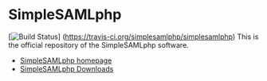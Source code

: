 SimpleSAMLphp
=============
[![Build Status](https://travis-ci.org/simplesamlphp/simplesamlphp.svg?branch=master)]
(https://travis-ci.org/simplesamlphp/simplesamlphp)
This is the official repository of the SimpleSAMLphp software.

* [SimpleSAMLphp homepage](https://simplesamlphp.org)
* [SimpleSAMLphp Downloads](https://simplesamlphp.org/download)

